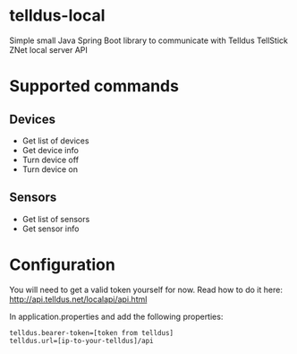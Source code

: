 # telldus-local
Simple small Java Spring Boot library to communicate with Telldus TellStick ZNet local server API

# Supported commands
## Devices
* Get list of devices
* Get device info
* Turn device off
* Turn device on

## Sensors
* Get list of sensors
* Get sensor info

# Configuration
You will need to get a valid token yourself for now. Read how to do it here: http://api.telldus.net/localapi/api.html
 
In application.properties and add the following properties:
```
telldus.bearer-token=[token from telldus]
telldus.url=[ip-to-your-telldus]/api
```


